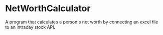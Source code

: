 # NetWorthCalculator
A program that calculates a person's net worth by connecting an excel file to an intraday stock API.
